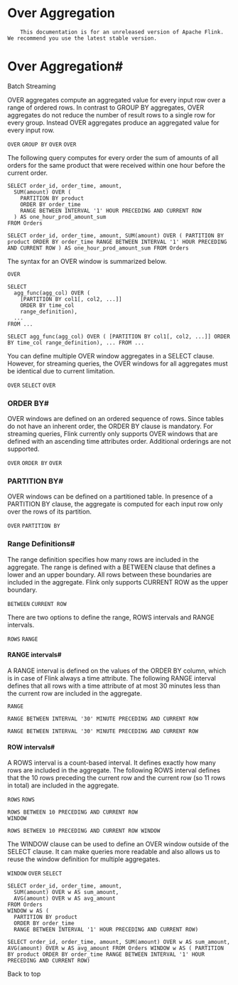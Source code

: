 # Over Aggregation


> 
        This documentation is for an unreleased version of Apache Flink. We recommend you use the latest stable version.
    


# Over Aggregation#



Batch
Streaming


OVER aggregates compute an aggregated value for every input row over a range of ordered rows. In contrast to GROUP BY aggregates, OVER aggregates do not reduce the number of result rows to a single row for every group. Instead OVER aggregates produce an aggregated value for every input row.

`OVER`
`GROUP BY`
`OVER`
`OVER`

The following query computes for every order the sum of amounts of all orders for the same product that were received within one hour before the current order.


```
SELECT order_id, order_time, amount,
  SUM(amount) OVER (
    PARTITION BY product
    ORDER BY order_time
    RANGE BETWEEN INTERVAL '1' HOUR PRECEDING AND CURRENT ROW
  ) AS one_hour_prod_amount_sum
FROM Orders

```

`SELECT order_id, order_time, amount,
  SUM(amount) OVER (
    PARTITION BY product
    ORDER BY order_time
    RANGE BETWEEN INTERVAL '1' HOUR PRECEDING AND CURRENT ROW
  ) AS one_hour_prod_amount_sum
FROM Orders
`

The syntax for an OVER window is summarized below.

`OVER`

```
SELECT
  agg_func(agg_col) OVER (
    [PARTITION BY col1[, col2, ...]]
    ORDER BY time_col
    range_definition),
  ...
FROM ...

```

`SELECT
  agg_func(agg_col) OVER (
    [PARTITION BY col1[, col2, ...]]
    ORDER BY time_col
    range_definition),
  ...
FROM ...
`

You can define multiple OVER window aggregates in a SELECT clause. However, for streaming queries, the OVER windows for all aggregates must be identical due to current limitation.

`OVER`
`SELECT`
`OVER`

### ORDER BY#


OVER windows are defined on an ordered sequence of rows. Since tables do not have an inherent order, the ORDER BY clause is mandatory. For streaming queries, Flink currently only supports OVER windows that are defined with an ascending time attributes order. Additional orderings are not supported.

`OVER`
`ORDER BY`
`OVER`

### PARTITION BY#


OVER windows can be defined on a partitioned table. In presence of a PARTITION BY clause, the aggregate is computed for each input row only over the rows of its partition.

`OVER`
`PARTITION BY`

### Range Definitions#


The range definition specifies how many rows are included in the aggregate. The range is defined with a BETWEEN clause that defines a lower and an upper boundary. All rows between these boundaries are included in the aggregate. Flink only supports CURRENT ROW as the upper boundary.

`BETWEEN`
`CURRENT ROW`

There are two options to define the range, ROWS intervals and RANGE intervals.

`ROWS`
`RANGE`

#### RANGE intervals#


A RANGE interval is defined on the values of the ORDER BY column, which is in case of Flink always a time attribute. The following RANGE interval defines that all rows with a time attribute of at most 30 minutes less than the current row are included in the aggregate.

`RANGE`

```
RANGE BETWEEN INTERVAL '30' MINUTE PRECEDING AND CURRENT ROW

```

`RANGE BETWEEN INTERVAL '30' MINUTE PRECEDING AND CURRENT ROW
`

#### ROW intervals#


A ROWS interval is a count-based interval. It defines exactly how many rows are included in the aggregate. The following ROWS interval defines that the 10 rows preceding the current row and the current row (so 11 rows in total) are included in the aggregate.

`ROWS`
`ROWS`

```
ROWS BETWEEN 10 PRECEDING AND CURRENT ROW
WINDOW

```

`ROWS BETWEEN 10 PRECEDING AND CURRENT ROW
WINDOW
`

The WINDOW clause can be used to define an OVER window outside of the SELECT clause. It can make queries more readable and also allows us to reuse the window definition for multiple aggregates.

`WINDOW`
`OVER`
`SELECT`

```
SELECT order_id, order_time, amount,
  SUM(amount) OVER w AS sum_amount,
  AVG(amount) OVER w AS avg_amount
FROM Orders
WINDOW w AS (
  PARTITION BY product
  ORDER BY order_time
  RANGE BETWEEN INTERVAL '1' HOUR PRECEDING AND CURRENT ROW)

```

`SELECT order_id, order_time, amount,
  SUM(amount) OVER w AS sum_amount,
  AVG(amount) OVER w AS avg_amount
FROM Orders
WINDOW w AS (
  PARTITION BY product
  ORDER BY order_time
  RANGE BETWEEN INTERVAL '1' HOUR PRECEDING AND CURRENT ROW)
`

 Back to top
